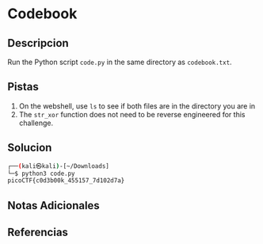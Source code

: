 #  Codebook

## Descripcion
Run the Python script `code.py` in the same directory as `codebook.txt`.

## Pistas
1. On the webshell, use `ls` to see if both files are in the directory you are in
2.  The `str_xor` function does not need to be reverse engineered for this challenge.

## Solucion 
```bash
┌──(kali㉿kali)-[~/Downloads]
└─$ python3 code.py     
picoCTF{c0d3b00k_455157_7d102d7a}

```
## Notas Adicionales

## Referencias